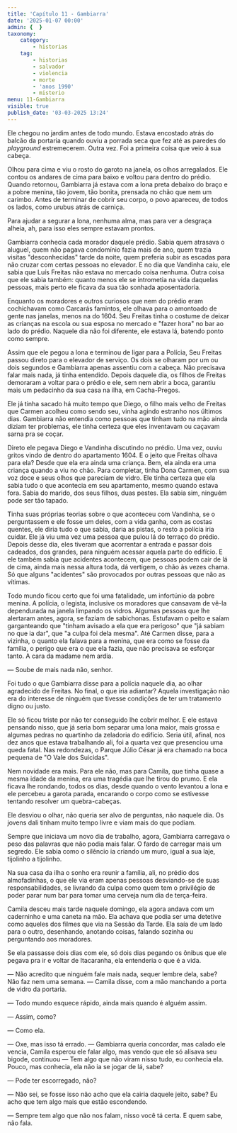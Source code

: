 ```yaml
---
title: 'Capítulo 11 - Gambiarra'
date: '2025-01-07 00:00'
admin: {  }
taxonomy:
    category:
        - historias
    tag:
        - historias
        - salvador
        - violencia
        - morte
        - 'anos 1990'
        - misterio
menu: 11-Gambiarra
visible: true
publish_date: '03-03-2025 13:24'
---
```


Ele chegou no jardim antes de todo mundo. Estava encostado atrás do balcão da portaria quando ouviu a porrada seca que fez até as paredes do *playground* estremecerem. Outra vez. Foi a primeira coisa que veio à sua cabeça.

Olhou para cima e viu o rosto do garoto na janela, os olhos arregalados. Ele contou os andares de cima para baixo e voltou para dentro do prédio. Quando retornou, Gambiarra já estava com a lona preta debaixo do braço e a pobre menina, tão jovem, tão bonita, prensada no chão que nem um carimbo. Antes de terminar de cobrir seu corpo, o povo apareceu, de todos os lados, como urubus atrás de carniça.

Para ajudar a segurar a lona, nenhuma alma, mas para ver a desgraça alheia, ah, para isso eles sempre estavam prontos.

Gambiarra conhecia cada morador daquele prédio. Sabia quem atrasava o aluguel, quem não pagava condomínio fazia mais de ano, quem trazia visitas "desconhecidas" tarde da noite, quem preferia subir as escadas para não cruzar com certas pessoas no elevador. E no dia que Vandinha caiu, ele sabia que Luís Freitas não estava no mercado coisa nenhuma. Outra coisa que ele sabia também: quanto menos ele se intrometia na vida daquelas pessoas, mais perto ele ficava da sua tão sonhada aposentadoria.

Enquanto os moradores e outros curiosos que nem do prédio eram cochichavam como Carcarás famintos, ele olhava para o amontoado de gente nas janelas, menos na do 1604. Seu Freitas tinha o costume de deixar as crianças na escola ou sua esposa no mercado e "fazer hora" no bar ao lado do prédio. Naquele dia não foi diferente, ele estava lá, batendo ponto como sempre.

Assim que ele pegou a lona e terminou de ligar para a Polícia, Seu Freitas passou direto para o elevador de serviço. Os dois se olharam por um ou dois segundos e Gambiarra apenas assentiu com a cabeça. Não precisava falar mais nada, já tinha entendido. Depois daquele dia, os filhos de Freitas demoraram a voltar para o prédio e ele, sem nem abrir a boca, garantiu mais um pedacinho da sua casa na ilha, em Cacha-Pregos.

Ele já tinha sacado há muito tempo que Diego, o filho mais velho de Freitas que Carmen acolheu como sendo seu, vinha agindo estranho nos últimos dias. Gambiarra não entendia como pessoas que tinham tudo na mão ainda diziam ter problemas, ele tinha certeza que eles inventavam ou caçavam sarna pra se coçar.

Direto ele pegava Diego e Vandinha discutindo no prédio. Uma vez, ouviu gritos vindo de dentro do apartamento 1604. E o jeito que Freitas olhava para ela? Desde que ela era ainda uma criança. Bem, ela ainda era uma criança quando a viu no chão. Para completar, tinha Dona Carmen, com sua voz doce e seus olhos que pareciam de vidro. Ele tinha certeza que ela sabia tudo o que acontecia em seu apartamento, mesmo quando estava fora. Sabia do marido, dos seus filhos, duas pestes. Ela sabia sim, ninguém pode ser tão tapado.

Tinha suas próprias teorias sobre o que aconteceu com Vandinha, se o perguntassem e ele fosse um deles, com a vida ganha, com as costas quentes, ele diria tudo o que sabia, daria as pistas, o resto a polícia iria cuidar. Ele já viu uma vez uma pessoa que pulou lá do terraço do prédio. Depois desse dia, eles tiveram que acorrentar a entrada e passar dois cadeados, dos grandes, para ninguém acessar aquela parte do edifício. E ele também sabia que acidentes acontecem, que pessoas podem cair de lá de cima, ainda mais nessa altura toda, dá vertigem, o chão às vezes chama. Só que alguns "acidentes" são provocados por outras pessoas que não as vítimas.

Todo mundo ficou certo que foi uma fatalidade, um infortúnio da pobre menina. A polícia, o legista, inclusive os moradores que cansavam de vê-la dependurada na janela limpando os vidros. Algumas pessoas que lhe alertaram antes, agora, se faziam de sabichonas. Estufavam o peito e saíam garganteando que "tinham avisado a ela que era perigoso" que "já sabiam no que ia dar", que "a culpa foi dela mesma". Até Carmen disse, para a vizinha, o quanto ela falava para a menina, que era como se fosse da família, o perigo que era o que ela fazia, que não precisava se esforçar tanto. A cara da madame nem ardia.

— Soube de mais nada não, senhor.

Foi tudo o que Gambiarra disse para a polícia naquele dia, ao olhar agradecido de Freitas. No final, o que iria adiantar? Aquela investigação não era do interesse de ninguém que tivesse condições de ter um tratamento digno ou justo.

Ele só ficou triste por não ter conseguido lhe cobrir melhor. E ele estava pensando nisso, que já seria bom separar uma lona maior, mais grossa e algumas pedras no quartinho da zeladoria do edifício. Seria útil, afinal, nos dez anos que estava trabalhando ali, foi a quarta vez que presenciou uma queda fatal. Nas redondezas, o Parque Júlio César já era chamado na boca pequena de "O Vale dos Suicidas".

Nem novidade era mais. Para ele não, mas para Camila, que tinha quase a mesma idade da menina, era uma tragédia que lhe tirou do prumo. E ela ficava lhe rondando, todos os dias, desde quando o vento levantou a lona e ele percebeu a garota parada, encarando o corpo como se estivesse tentando resolver um quebra-cabeças.

Ele desviou o olhar, não queria ser alvo de perguntas, não naquele dia. Os jovens dali tinham muito tempo livre e viam mais do que podiam.

Sempre que iniciava um novo dia de trabalho, agora, Gambiarra carregava o peso das palavras que não podia mais falar. O fardo de carregar mais um segredo. Ele sabia como o silêncio ia criando um muro, igual a sua laje, tijolinho a tijolinho.

Na sua casa da ilha o sonho era reunir a família, ali, no prédio dos almofadinhas, o que ele via eram apenas pessoas desviando-se de suas responsabilidades, se livrando da culpa como quem tem o privilégio de poder parar num bar para tomar uma cerveja num dia de terça-feira.

Camila desceu mais tarde naquele domingo, ela agora andava com um caderninho e uma caneta na mão. Ela achava que podia ser uma detetive como aqueles dos filmes que via na Sessão da Tarde. Ela saía de um lado para o outro, desenhando, anotando coisas, falando sozinha ou perguntando aos moradores.

Se ela passasse dois dias com ele, só dois dias pegando os ônibus que ele pegava pra ir e voltar de Itacaranha, ela entenderia o que é a vida.

— Não acredito que ninguém fale mais nada, sequer lembre dela, sabe? Não faz nem uma semana. — Camila disse, com a mão manchando a porta de vidro da portaria.

— Todo mundo esquece rápido, ainda mais quando é alguém assim.

— Assim, como?

— Como ela.

— Oxe, mas isso tá errado. — Gambiarra queria concordar, mas calado ele vencia, Camila esperou ele falar algo, mas vendo que ele só alisava seu bigode, continuou — Tem algo que não viram nisso tudo, eu conhecia ela. Pouco, mas conhecia, ela não ia se jogar de lá, sabe?

— Pode ter escorregado, não?

— Não sei, se fosse isso não acho que ela cairia daquele jeito, sabe? Eu acho que tem algo mais que estão escondendo.

— Sempre tem algo que não nos falam, nisso você tá certa. E quem sabe, não fala.